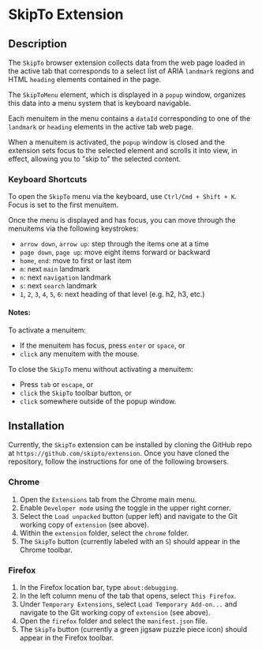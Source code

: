 # SkipTo Extension

## Description

The `SkipTo` browser extension collects data from the web page loaded in the
active tab that corresponds to a select list of ARIA `landmark` regions and
HTML `heading` elements contained in the page.

The `SkipToMenu` element, which is displayed in a `popup` window, organizes
this data into a menu system that is keyboard navigable.

Each menuitem in the menu contains a `dataId` corresponding to one of the
`landmark` or `heading` elements in the active tab web page.

When a menuitem is activated, the `popup` window is closed and the extension
sets focus to the selected element and scrolls it into view, in effect,
allowing you to "skip to" the selected content.

### Keyboard Shortcuts

To open the `SkipTo` menu via the keyboard, use `Ctrl/Cmd + Shift + K`. Focus
is set to the first menuitem.

Once the menu is displayed and has focus, you can move through the menuitems
via the following keystrokes:

* `arrow down`, `arrow up`: step through the items one at a time
* `page down`, `page up`: move eight items forward or backward
* `home`, `end`: move to first or last item
* `m`: next `main` landmark
* `n`: next `navigation` landmark
* `s`: next `search` landmark
* `1`, `2`, `3`, `4`, `5`, `6`: next heading of that level (e.g. h2, h3, etc.)

#### Notes:

To activate a menuitem:
* If the menuitem has focus, press `enter` or `space`, or
* `click` any menuitem with the mouse.

To close the `SkipTo` menu without activating a menuitem:
* Press `tab` or `escape`, or
* `click` the `SkipTo` toolbar button, or
* `click` somewhere outside of the popup window.

## Installation

Currently, the `SkipTo` extension can be installed by cloning the GitHub repo
at `https://github.com/skipto/extension`. Once you have cloned the repository,
follow the instructions for one of the following browsers.

### Chrome

1. Open the `Extensions` tab from the Chrome main menu.
1. Enable `Developer mode` using the toggle in the upper right corner.
1. Select the `Load unpacked` button (upper left) and navigate to the Git
   working copy of `extension` (see above).
1. Within the `extension` folder, select the `chrome` folder.
1. The `SkipTo` button (currently labeled with an `S`) should appear in the
   Chrome toolbar.

### Firefox

1. In the Firefox location bar, type `about:debugging`.
1. In the left column menu of the tab that opens, select `This Firefox`.
1. Under `Temporary Extensions`, select `Load Temporary Add-on...` and
   navigate to the Git working copy of `extension` (see above).
1. Open the `firefox` folder and select the `manifest.json` file.
1. The `SkipTo` button (currently a green jigsaw puzzle piece icon) should
   appear in the Firefox toolbar.
